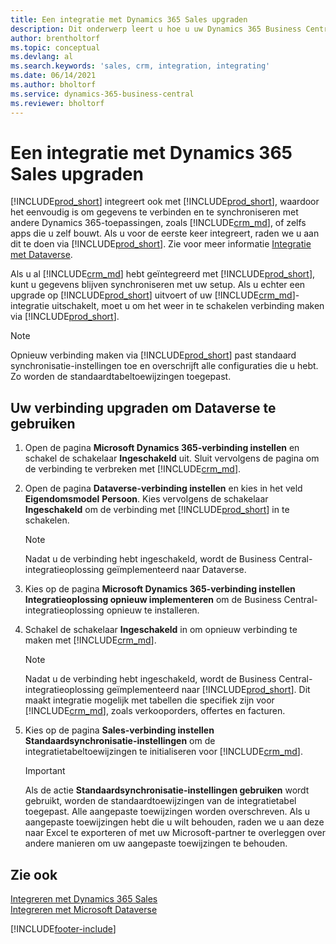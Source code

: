 ```yaml
---
title: Een integratie met Dynamics 365 Sales upgraden
description: Dit onderwerp leert u hoe u uw Dynamics 365 Business Central-integratie met Dynamics 365 Sales naar de nieuwste versie overzet.
author: brentholtorf
ms.topic: conceptual
ms.devlang: al
ms.search.keywords: 'sales, crm, integration, integrating'
ms.date: 06/14/2021
ms.author: bholtorf
ms.service: dynamics-365-business-central
ms.reviewer: bholtorf
---
```

# Een integratie met Dynamics 365 Sales upgraden
[!INCLUDE[prod_short](includes/prod_short.md)] integreert ook met [!INCLUDE[prod_short](includes/cds_long_md.md)], waardoor het eenvoudig is om gegevens te verbinden en te synchroniseren met andere Dynamics 365-toepassingen, zoals [!INCLUDE[crm_md](includes/crm_md.md)], of zelfs apps die u zelf bouwt. Als u voor de eerste keer integreert, raden we u aan dit te doen via [!INCLUDE[prod_short](includes/cds_long_md.md)]. Zie voor meer informatie [Integratie met Dataverse](admin-common-data-service.md).

Als u al [!INCLUDE[crm_md](includes/crm_md.md)] hebt geïntegreerd met [!INCLUDE[prod_short](includes/prod_short.md)], kunt u gegevens blijven synchroniseren met uw setup. Als u echter een upgrade op [!INCLUDE[prod_short](includes/prod_short.md)] uitvoert of uw [!INCLUDE[crm_md](includes/crm_md.md)]-integratie uitschakelt, moet u om het weer in te schakelen verbinding maken via [!INCLUDE[prod_short](includes/cds_long_md.md)]. 

> [!NOTE]
> Opnieuw verbinding maken via [!INCLUDE[prod_short](includes/cds_long_md.md)] past standaard synchronisatie-instellingen toe en overschrijft alle configuraties die u hebt. Zo worden de standaardtabeltoewijzingen toegepast.

## Uw verbinding upgraden om Dataverse te gebruiken
1. Open de pagina **Microsoft Dynamics 365-verbinding instellen** en schakel de schakelaar **Ingeschakeld** uit. Sluit vervolgens de pagina om de verbinding te verbreken met [!INCLUDE[crm_md](includes/crm_md.md)].
2. Open de pagina **Dataverse-verbinding instellen** en kies in het veld **Eigendomsmodel** **Persoon**. Kies vervolgens de schakelaar **Ingeschakeld** om de verbinding met [!INCLUDE[prod_short](includes/cds_long_md.md)] in te schakelen.
  
   > [!NOTE]
   > Nadat u de verbinding hebt ingeschakeld, wordt de Business Central-integratieoplossing geïmplementeerd naar Dataverse.
4. Kies op de pagina **Microsoft Dynamics 365-verbinding instellen** **Integratieoplossing opnieuw implementeren** om de Business Central-integratieoplossing opnieuw te installeren.
5. Schakel de schakelaar **Ingeschakeld** in om opnieuw verbinding te maken met [!INCLUDE[crm_md](includes/crm_md.md)].
  
   > [!NOTE]
   > Nadat u de verbinding hebt ingeschakeld, wordt de Business Central-integratieoplossing geïmplementeerd naar [!INCLUDE[prod_short](includes/prod_short.md)]. Dit maakt integratie mogelijk met tabellen die specifiek zijn voor [!INCLUDE[crm_md](includes/crm_md.md)], zoals verkooporders, offertes en facturen.
6. Kies op de pagina **Sales-verbinding instellen** **Standaardsynchronisatie-instellingen** om de integratietabeltoewijzingen te initialiseren voor [!INCLUDE[crm_md](includes/crm_md.md)].

   > [!IMPORTANT]
   > Als de actie **Standaardsynchronisatie-instellingen gebruiken** wordt gebruikt, worden de standaardtoewijzingen van de integratietabel toegepast. Alle aangepaste toewijzingen worden overschreven. Als u aangepaste toewijzingen hebt die u wilt behouden, raden we u aan deze naar Excel te exporteren of met uw Microsoft-partner te overleggen over andere manieren om uw aangepaste toewijzingen te behouden.    

## Zie ook
[Integreren met Dynamics 365 Sales](admin-prepare-dynamics-365-for-sales-for-integration.md)  
[Integreren met Microsoft Dataverse](admin-common-data-service.md)


[!INCLUDE[footer-include](includes/footer-banner.md)]